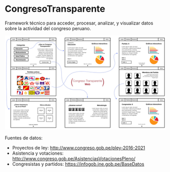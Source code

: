 # CongresoTransparente

Framework técnico para acceder, procesar, analizar, y visualizar datos sobre la actividad del congreso peruano.

![diseño web](/imgs/ct_web.png)

Fuentes de datos:
- Proyectos de ley: http://www.congreso.gob.pe/pley-2016-2021
- Asistencia y votaciones: http://www.congreso.gob.pe/AsistenciasVotacionesPleno/
- Congresistas y partidos: https://infogob.jne.gob.pe/BaseDatos
